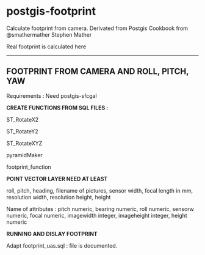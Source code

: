 postgis-footprint
===========

Calculate footprint from camera. Derivated from Postgis Cookbook from @smathermather Stephen Mather

Real footprint is calculated here


------------------------------------------
FOOTPRINT FROM CAMERA AND ROLL, PITCH, YAW
------------------------------------------


Requirements : Need postgis-sfcgal


**CREATE FUNCTIONS FROM SQL FILES :**

ST_RotateX2

ST_RotateY2

ST_RotateXYZ

pyramidMaker

footprint_function



**POINT VECTOR LAYER NEED AT LEAST** 

roll, pitch, heading, filename of pictures, sensor width, focal length in mm, resolution width, resolution height, height

Name of attributes : pitch numeric, bearing numeric, roll numeric, sensorw numeric, focal numeric, imagewidth integer, imageheight integer, height numeric


**RUNNING AND DISLAY FOOTPRINT**

Adapt footprint_uas.sql : file is documented.
